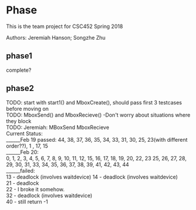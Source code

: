# Phase
This is the team project for CSC452 Spring 2018 <br />

Authors: Jeremiah Hanson;
         Songzhe Zhu<br />


## phase1
complete?<br />

## phase2
TODO: start with start1() and MboxCreate(), should pass first 3 testcases before moving on<br />
TODO: MboxSend() and MboxRecieve()
			-Don't worry about situations where they block<br />
TODO: Jeremiah: MBoxSend MboxRecieve <br />
Current Status: <br />
______Feb 19 passed: 44, 38, 37, 36, 35, 34, 33, 31, 30, 25, 23(with different order??), 1 , 17, 15<br />
______Feb 20: <br />0, 1, 2, 3, 4, 5, 6, 7, 8, 9, 10, 11, 12, 15, 16, 17, 18, 19, 20, 22, 23
	25, 26, 27, 28, 29, 30, 31, 33, 34, 35, 36, 37, 38, 39, 41, 42, 43, 44<br />
______failed:<br /> 13 - deadlock (involves waitdevice)
				14 - deadlock (involves waitdevice)<br />
				21 - deadlock<br />
				22 - I broke it somehow.<br />
				32 - deadlock (involves waitdevice)<br />
				40 - still return -1<br />
